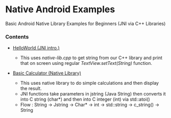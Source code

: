 # Native Android Examples
Basic Android Native Library Examples for Beginners (JNI via C++ Libraries)

### Contents

- [HelloWorld (JNI intro.)](https://github.com/Saket-Upadhyay/Native-Android-Examples/tree/master/1.HelloJNI)
    - This uses _native-lib.cpp_ to get string from our C++ library and print that on screen using regular _TextView.setText(String)_ function.

- [Basic Calculator (Native Library)](https://github.com/Saket-Upadhyay/Native-Android-Examples/tree/master/2.Calculator_NativeLibrary)
    - This uses native library to do simple calculations and then display the result.
    - JNI functions take parameters in jstring (Java String) then converts it into C string (char*) and then into C integer (int) via std::atoi()
    - Flow : String -> Jstring -> Char* -> int -> std::string -> c_string() -> String
